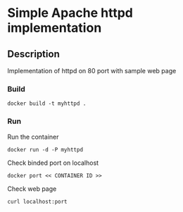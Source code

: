 # Simple Apache httpd implementation

## Description
Implementation of httpd on 80 port with sample web page

### Build
```
docker build -t myhttpd .
```

### Run
Run the container
```
docker run -d -P myhttpd
```
Check binded port on localhost
```
docker port << CONTAINER ID >>
```

Check web page
```
curl localhost:port
```
